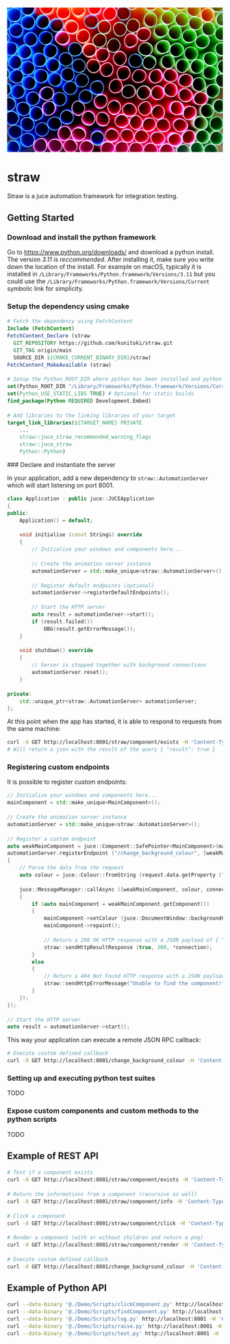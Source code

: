 ![Straw Banner](https://github.com/kunitoki/straw/blob/main/banner.png?raw=true)

# straw
Straw is a juce automation framework for integration testing.

## Getting Started

### Download and install the python framework

Go to https://www.python.org/downloads/ and download a python install. The version *3.11 is reccommended*. After installing it, make sure you write down the location of the install. For example on macOS, typically it is installed in `/Library/Frameworks/Python.framework/Versions/3.11` but you could use the `/Library/Frameworks/Python.framework/Versions/Current` symbolic link for simplicity.

### Setup the dependency using cmake

```cmake
# Fetch the dependency using FetchContent
Include (FetchContent)
FetchContent_Declare (straw
  GIT_REPOSITORY https://github.com/kunitoki/straw.git
  GIT_TAG origin/main
  SOURCE_DIR ${CMAKE_CURRENT_BINARY_DIR}/straw)
FetchContent_MakeAvailable (straw)

# Setup the Python_ROOT_DIR where python has been installed and python options
set(Python_ROOT_DIR "/Library/Frameworks/Python.framework/Versions/Current")
set(Python_USE_STATIC_LIBS TRUE) # Optional for static builds
find_package(Python REQUIRED Development.Embed)

# Add libraries to the linking libraries of your target
target_link_libraries(${TARGET_NAME} PRIVATE
    ...
    straw::juce_straw_recommended_warning_flags
    straw::juce_straw
    Python::Python)
```

### Declare and instantiate the server

In your application, add a new dependency to `straw::AutomationServer` which will start listening on port 8001.

```cpp
class Application : public juce::JUCEApplication
{
public:
    Application() = default;

    void initialise (const String&) override
    {
        // Initialise your windows and components here...

        // Create the animation server instance
        automationServer = std::make_unique<straw::AutomationServer>();

        // Register default endpoints (optional)
        automationServer->registerDefaultEndpoints();

        // Start the HTTP server
        auto result = automationServer->start();
        if (result.failed())
            DBG(result.getErrorMessage());
    }

    void shutdown() override
    {
        // Server is stopped together with background connections
        automationServer.reset();
    }

private:
    std::unique_ptr<straw::AutomationServer> automationServer;
};
```

At this point when the app has started, it is able to respond to requests from the same machine:

```sh
curl -X GET http://localhost:8001/straw/component/exists -H 'Content-Type: application/json' -d '{"id":"MyComponentID"}'
# Will return a json with the result of the query { "result": true }
```

### Registering custom endpoints

It is possible to register custom endpoints:

```cpp
// Initialise your windows and components here...
mainComponent = std::make_unique<MainComponent>();

// Create the animation server instance
automationServer = std::make_unique<straw::AutomationServer>();

// Register a custom endpoint
auto weakMainComponent = juce::Component::SafePointer<MainComponent>(mainComponent.get());
automationServer.registerEndpoint ("/change_background_colour", [weakMainComponent](straw::Request request)
{
    // Parse the data from the request
    auto colour = juce::Colour::fromString (request.data.getProperty ("colour", "FF00FF00").toString());

    juce::MessageManager::callAsync ([weakMainComponent, colour, connection = std::move (request.connection)]
    {
        if (auto mainComponent = weakMainComponent.getComponent())
        {
            mainComponent->setColour (juce::DocumentWindow::backgroundColourId, colour);
            mainComponent->repaint();

            // Return a 200 OK HTTP response with a JSON payload of { "result": true }
            straw::sendHttpResultResponse (true, 200, *connection);
        }
        else
        {
            // Return a 404 Not Found HTTP response with a JSON payload of { "error": "..." }
            straw::sendHttpErrorMessage("Unable to find the component!", 404, *connection);
        }
    });
});

// Start the HTTP server
auto result = automationServer->start();
```

This way your application can execute a remote JSON RPC callback:

```sh
# Execute custom defined callback
curl -X GET http://localhost:8001/change_background_colour -H 'Content-Type: application/json' -d '{"colour":"FFFF0000"}
```

### Setting up and executing python test suites

TODO

### Expose custom components and custom methods to the python scripts

TODO


## Example of REST API

```sh
# Test if a component exists
curl -X GET http://localhost:8001/straw/component/exists -H 'Content-Type: application/json' -d '{"id":"animation"}'

# Return the informations from a component (recursive as well)
curl -X GET http://localhost:8001/straw/component/info -H 'Content-Type: application/json' -d '{"id":"animation", "recursive": true}'

# Click a component
curl -X GET http://localhost:8001/straw/component/click -H 'Content-Type: application/json' -d '{"id":"button"}'

# Render a component (with or without children and return a png)
curl -X GET http://localhost:8001/straw/component/render -H 'Content-Type: application/json' -d '{"id":"animation", "withChildren":true}' > test.png

# Execute custom defined callback
curl -X GET http://localhost:8001/change_background_colour -H 'Content-Type: application/json' -d '{"colour":"FFFF0000"}'
```

## Example of Python API

```sh
curl --data-binary '@./Demo/Scripts/clickComponent.py' http://localhost:8001 -H 'Content-Type: text/x-python'
curl --data-binary '@./Demo/Scripts/findComponent.py' http://localhost:8001 -H 'Content-Type: text/x-python'
curl --data-binary '@./Demo/Scripts/log.py' http://localhost:8001 -H 'Content-Type: text/x-python'
curl --data-binary '@./Demo/Scripts/raise.py' http://localhost:8001 -H 'Content-Type: text/x-python'
curl --data-binary '@./Demo/Scripts/test.py' http://localhost:8001 -H 'Content-Type: text/x-python'
```
